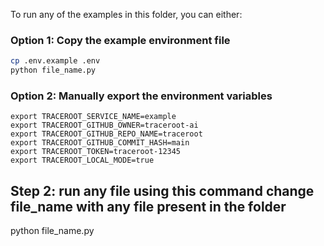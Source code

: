To run any of the examples in this folder, you can either:

### Option 1: Copy the example environment file

```bash
cp .env.example .env
python file_name.py
```

### Option 2: Manually export the environment variables

```
export TRACEROOT_SERVICE_NAME=example
export TRACEROOT_GITHUB_OWNER=traceroot-ai
export TRACEROOT_GITHUB_REPO_NAME=traceroot
export TRACEROOT_GITHUB_COMMIT_HASH=main
export TRACEROOT_TOKEN=traceroot-12345
export TRACEROOT_LOCAL_MODE=true
```

## Step 2: run any file using this command change file_name with any file present in the folder

python file_name.py
